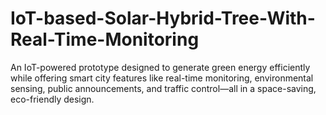 # IoT-based-Solar-Hybrid-Tree-With-Real-Time-Monitoring
An IoT-powered prototype designed to generate green energy efficiently while offering smart city features like real-time monitoring, environmental sensing, public announcements, and traffic control—all in a space-saving, eco-friendly design.
